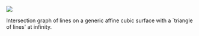 ![](figures/lines_affine_cubic.jpg)

Intersection graph of lines on a generic affine cubic surface with a `triangle of lines' at infinity.
